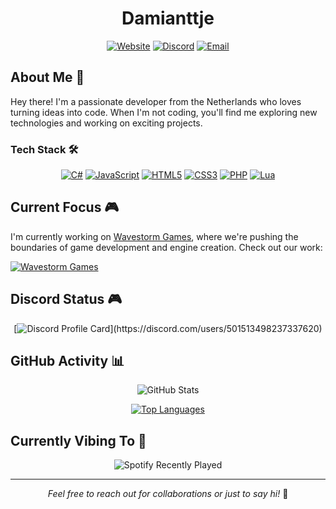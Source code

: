 <div align="center">
  
# Damianttje

[![Website](https://img.shields.io/badge/Website-damians.space-blue?style=flat-square&logo=google-chrome)](https://damians.space/)
[![Discord](https://img.shields.io/badge/Discord-damian.vd-7289DA?style=flat-square&logo=discord&logoColor=white)](https://discord.com/users/501513498237337620)
[![Email](https://img.shields.io/badge/Email-contact@damians.space-red?style=flat-square&logo=gmail&logoColor=white)](mailto:contact@damians.space)

</div>

## About Me 💫

Hey there! I'm a passionate developer from the Netherlands who loves turning ideas into code. When I'm not coding, you'll find me exploring new technologies and working on exciting projects.

### Tech Stack 🛠️

<div align="center">

[![C#](https://img.shields.io/badge/C%23-239120?style=for-the-badge&logo=c-sharp&logoColor=white)](#)
[![JavaScript](https://img.shields.io/badge/JavaScript-F7DF1E?style=for-the-badge&logo=javascript&logoColor=black)](#)
[![HTML5](https://img.shields.io/badge/HTML5-E34F26?style=for-the-badge&logo=html5&logoColor=white)](#)
[![CSS3](https://img.shields.io/badge/CSS3-1572B6?style=for-the-badge&logo=css3&logoColor=white)](#)
[![PHP](https://img.shields.io/badge/PHP-777BB4?style=for-the-badge&logo=php&logoColor=white)](#)
[![Lua](https://img.shields.io/badge/Lua-2C2D72?style=for-the-badge&logo=lua&logoColor=white)](#)

</div>

## Current Focus 🎮

I'm currently working on [Wavestorm Games](https://wavestormgames.net/), where we're pushing the boundaries of game development and engine creation. Check out our work:

[![Wavestorm Games](https://img.shields.io/badge/Organization-Wavestorm_Games-2ea44f?style=for-the-badge)](https://github.com/WavestormSoftware)

## Discord Status 🎮

<div align="center">

[![Discord Profile Card](https://lanyard.cnrad.dev/api/501513498237337620?borderRadius=10px&animated=true&bg=323232&idleMessage=Probably%20coding%20something%20cool...)](https://discord.com/users/501513498237337620)

</div>

## GitHub Activity 📊

<div align="center">

![GitHub Stats](https://github-readme-stats.vercel.app/api?username=Damianttje&show_icons=true&theme=tokyonight&hide_border=true&bg_color=0D1117)

[![Top Languages](https://github-readme-stats.vercel.app/api/top-langs/?username=Damianttje&layout=compact&theme=tokyonight&hide_border=true&bg_color=0D1117)](https://github.com/Damianttje)

</div>

## Currently Vibing To 🎵

<div align="center">

![Spotify Recently Played](https://spotify-recently-played-readme.vercel.app/api?user=21h5lfb3fjeivnfjmyrbymmui)

</div>

---

<div align="center">

*Feel free to reach out for collaborations or just to say hi!* 👋

</div>
